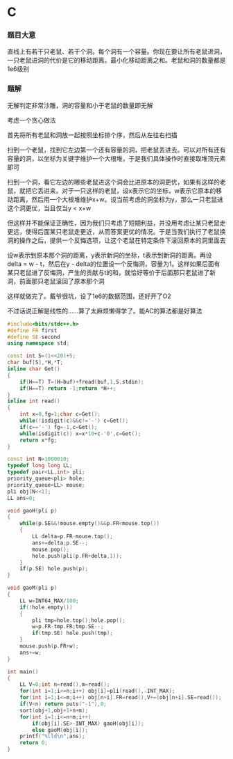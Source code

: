 # C

### 题目大意

直线上有若干只老鼠、若干个洞。每个洞有一个容量。你现在要让所有老鼠进洞，一只老鼠进洞的代价是它的移动距离。最小化移动距离之和。老鼠和洞的数量都是1e6级别

### 题解

无解判定非常沙雕，洞的容量和小于老鼠的数量即无解

考虑一个贪心做法

首先将所有老鼠和洞放一起按照坐标排个序，然后从左往右扫描

扫到一个老鼠，找到它左边第一个还有容量的洞，把老鼠丢进去。可以对所有还有容量的洞，以坐标为关键字维护一个大根堆，于是我们具体操作时直接取堆顶元素即可

扫到一个洞，看它左边的哪些老鼠进这个洞会比进原本的洞更优，如果有这样的老鼠，就把它丢进来。对于一只这样的老鼠，设x表示它的坐标，w表示它原本的移动距离，然后用一个大根堆维护x+w。设当前考虑的洞坐标为y，那么一只老鼠进这个洞更优，当且仅当y < x+w

但这样并不能保证正确性，因为我们只考虑了短期利益，并没用考虑让某只老鼠走更远，使得后面某只老鼠走更近，从而答案更优的情况。于是当我们执行了老鼠换洞的操作之后，提供一个反悔选项，让这个老鼠在特定条件下滚回原本的洞里面去

设w表示到原本那个洞的距离，y表示新洞的坐标，t表示到新洞的距离。再设delta = w - t，然后在y - delta的位置设一个反悔洞，容量为1。这样如果后面有某只老鼠进了反悔洞，产生的贡献与t的和，就恰好等价于后面那只老鼠进了新洞，前面那只老鼠滚回了原本那个洞

这样就做完了。戴爷很坑，设了1e6的数据范围，还好开了O2

不过话说正解是线性的……算了太麻烦懒得学了。能AC的算法都是好算法

```cpp
#include<bits/stdc++.h>
#define FR first
#define SE second
using namespace std;

const int S=(1<<20)+5;
char buf[S],*H,*T;
inline char Get()
{
    if(H==T) T=(H=buf)+fread(buf,1,S,stdin);
    if(H==T) return -1;return *H++;
}
inline int read()
{
    int x=0,fg=1;char c=Get();
    while(!isdigit(c)&&c!='-') c=Get();
    if(c=='-') fg=-1,c=Get();
    while(isdigit(c)) x=x*10+c-'0',c=Get();
    return x*fg;
}

const int N=1000010;
typedef long long LL;
typedef pair<LL,int> pli;
priority_queue<pli> hole;
priority_queue<LL> mouse;
pli obj[N<<1];
LL ans=0;

void gaoH(pli p)
{
    while(p.SE&&!mouse.empty()&&p.FR<mouse.top())
    {
        LL delta=p.FR-mouse.top();
        ans+=delta;p.SE--;
        mouse.pop();
        hole.push(pli(p.FR+delta,1));
    }
    if(p.SE) hole.push(p);
}

void gaoM(pli p)
{
    LL w=INT64_MAX/100;
    if(!hole.empty())
    {
        pli tmp=hole.top();hole.pop();
        w=p.FR-tmp.FR;tmp.SE--;
        if(tmp.SE) hole.push(tmp);
    }
    mouse.push(p.FR+w);
    ans+=w;
}

int main()
{
    LL V=0;int n=read(),m=read();
    for(int i=1;i<=n;i++) obj[i]=pli(read(),-INT_MAX);
    for(int i=1;i<=m;i++) obj[n+i].FR=read(),V+=(obj[n+i].SE=read());
    if(V<n) return puts("-1"),0;
    sort(obj+1,obj+1+n+m);
    for(int i=1;i<=n+m;i++)
        if(obj[i].SE>-INT_MAX) gaoH(obj[i]);
        else gaoM(obj[i]);
    printf("%lld\n",ans);
    return 0;
}
```

